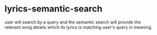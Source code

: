 # lyrics-semantic-search
user will search by a query and the semantic search will provide the relevant song details which its lyrics is matching user's query in meaning.
